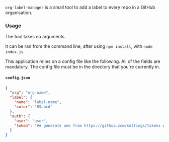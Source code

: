 `org-label-manager` is a small tool to add a label to every repo in a GitHub organisation.

### Usage

The tool takes no arguments.

It can be ran from the command line, after using `npm install`, with `node index.js`.

This application relies on a config file like the following. All of the fields are mandatory. The config file must be in the directory that you're currently in.

#### `config.json`
```json
{
  "org": "org-name",
  "label": {
    "name": "label-name",
    "color": "89abcd"
  },
  "auth": {
    "user": "user",
    "token": "## generate one from https://github.com/settings/tokens ##"
  }
}
```

